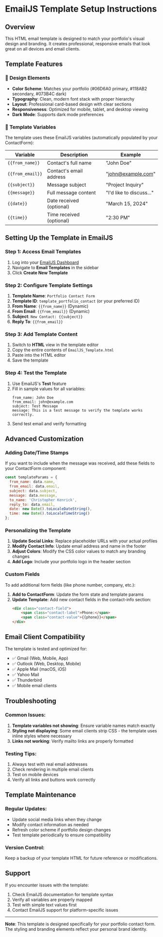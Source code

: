 # EmailJS Template Setup Instructions

## Overview
This HTML email template is designed to match your portfolio's visual design and branding. It creates professional, responsive emails that look great on all devices and email clients.

## Template Features

### 🎨 **Design Elements**
- **Color Scheme**: Matches your portfolio (#06D6A0 primary, #118AB2 secondary, #073B4C dark)
- **Typography**: Clean, modern font stack with proper hierarchy
- **Layout**: Professional card-based design with clear sections
- **Responsiveness**: Optimized for mobile, tablet, and desktop viewing
- **Dark Mode**: Supports dark mode preferences

### 📧 **Template Variables**
The template uses these EmailJS variables (automatically populated by your ContactForm):

| Variable | Description | Example |
|----------|-------------|---------|
| `{{from_name}}` | Contact's full name | "John Doe" |
| `{{from_email}}` | Contact's email address | "john@example.com" |
| `{{subject}}` | Message subject | "Project Inquiry" |
| `{{message}}` | Full message content | "I'd like to discuss..." |
| `{{date}}` | Date received (optional) | "March 15, 2024" |
| `{{time}}` | Time received (optional) | "2:30 PM" |

## Setting Up the Template in EmailJS

### Step 1: Access Email Templates
1. Log into your [EmailJS Dashboard](https://dashboard.emailjs.com/)
2. Navigate to **Email Templates** in the sidebar
3. Click **Create New Template**

### Step 2: Configure Template Settings
1. **Template Name**: `Portfolio Contact Form`
2. **Template ID**: `template_portfolio_contact` (or your preferred ID)
3. **From Name**: `{{from_name}}` (Dynamic)
4. **From Email**: `{{from_email}}` (Dynamic)
5. **Subject**: `New Contact: {{subject}}`
6. **Reply To**: `{{from_email}}`

### Step 3: Add Template Content
1. Switch to **HTML** view in the template editor
2. Copy the entire contents of `EmailJS_Template.html`
3. Paste into the HTML editor
4. Save the template

### Step 4: Test the Template
1. Use EmailJS's **Test** feature
2. Fill in sample values for all variables:
   ```
   from_name: John Doe
   from_email: john@example.com
   subject: Test Message
   message: This is a test message to verify the template works correctly.
   ```
3. Send test email and verify formatting

## Advanced Customization

### Adding Date/Time Stamps
If you want to include when the message was received, add these fields to your ContactForm component:

```javascript
const templateParams = {
  from_name: data.name,
  from_email: data.email,
  subject: data.subject,
  message: data.message,
  to_name: 'Christopher Kenrick',
  reply_to: data.email,
  date: new Date().toLocaleDateString(),
  time: new Date().toLocaleTimeString()
};
```

### Personalizing the Template
1. **Update Social Links**: Replace placeholder URLs with your actual profiles
2. **Modify Contact Info**: Update email address and name in the footer
3. **Adjust Colors**: Modify the CSS color values to match any branding changes
4. **Add Logo**: Include your portfolio logo in the header section

### Custom Fields
To add additional form fields (like phone number, company, etc.):

1. **Add to ContactForm**: Update the form state and template params
2. **Update Template**: Add new contact fields in the contact-info section:
   ```html
   <div class="contact-field">
       <span class="contact-label">Phone:</span>
       <span class="contact-value">{{phone}}</span>
   </div>
   ```

## Email Client Compatibility

The template is tested and optimized for:
- ✅ Gmail (Web, Mobile, App)
- ✅ Outlook (Web, Desktop, Mobile)
- ✅ Apple Mail (macOS, iOS)
- ✅ Yahoo Mail
- ✅ Thunderbird
- ✅ Mobile email clients

## Troubleshooting

### Common Issues:
1. **Template variables not showing**: Ensure variable names match exactly
2. **Styling not displaying**: Some email clients strip CSS - the template uses inline styles where necessary
3. **Links not working**: Verify mailto links are properly formatted

### Testing Tips:
1. Always test with real email addresses
2. Check rendering in multiple email clients
3. Test on mobile devices
4. Verify all links and buttons work correctly

## Template Maintenance

### Regular Updates:
- Update social media links when they change
- Modify contact information as needed
- Refresh color scheme if portfolio design changes
- Test template periodically to ensure compatibility

### Version Control:
Keep a backup of your template HTML for future reference or modifications.

## Support
If you encounter issues with the template:
1. Check EmailJS documentation for template syntax
2. Verify all variables are properly mapped
3. Test with simple text values first
4. Contact EmailJS support for platform-specific issues

---

**Note**: This template is designed specifically for your portfolio contact form. The styling and branding elements reflect your personal brand identity. 